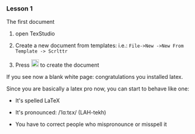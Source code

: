 ### Lesson 1
The first document


1. open TexStudio
2. Create a new document from templates:
i.e.:
`File->New ->New From Template -> Scrlttr`

3. Press <img src="https://www.wpclipart.com/signs_symbol/arrows/button_arrows/play_buttons/fast_forward_button.png" width="20" height="20" />
to create the document

If you see now a blank white page: congratulations
you installed latex.

Since you are basically  a latex pro now, you can start to behave like one:

 * It's spelled LaTeX
 
 * It's pronounced: /ˈlɑːtɛx/ (LAH-tekh)
 
 * You have to correct people who mispronounce or 	misspell it



